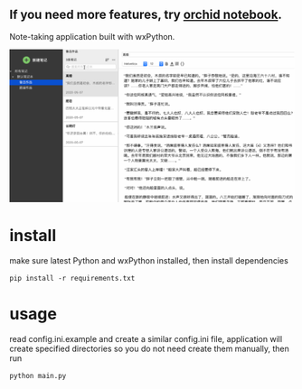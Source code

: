 ## If you need more features, try [orchid notebook](https://github.com/fzdp/orchid-notebook).

Note-taking application built with wxPython.

![search keyword](https://github.com/fzdp/wxpython-note/blob/master/assets/demo/search.gif?raw=true)

# install
make sure latest Python and wxPython installed, then install dependencies
```
pip install -r requirements.txt
```

# usage
read config.ini.example and create a similar config.ini file, application will create specified directories so
 you do not need create them manually, then run
```
python main.py
```

